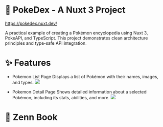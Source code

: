 # 🚀 PokeDex - A Nuxt 3 Project

https://pokedex.nuxt.dev/

A practical example of creating a Pokémon encyclopedia using Nuxt 3, PokeAPI, and TypeScript. This project demonstrates clean architecture principles and type-safe API integration.

# ✨ Features

- Pokemon List Page
  Displays a list of Pokémon with their names, images, and types.
  ![](https://res.cloudinary.com/dyoyv8djx/image/upload/v1736010904/PokeDex/%E3%82%B9%E3%82%AF%E3%83%AA%E3%83%BC%E3%83%B3%E3%82%B7%E3%83%A7%E3%83%83%E3%83%88_2025-01-05_1.55.32_jlkt58.png)

- Pokemon Detail Page
  Shows detailed information about a selected Pokémon, including its stats, abilities, and more.
  ![](https://res.cloudinary.com/dyoyv8djx/image/upload/v1736010904/PokeDex/%E3%82%B9%E3%82%AF%E3%83%AA%E3%83%BC%E3%83%B3%E3%82%B7%E3%83%A7%E3%83%83%E3%83%88_2025-01-05_1.55.44_hgso0n.png)

# 📘 Zenn Book
